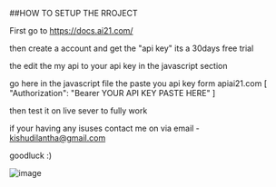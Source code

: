 ##HOW TO SETUP THE RROJECT

First go to https://docs.ai21.com/ 

then create a account and get the "api key" its a  30days free trial

the edit the my api to your api key in the javascript section 

 go here in the javascript file the paste you api key form apiai21.com [ "Authorization": "Bearer YOUR API KEY PASTE HERE"    ]

then test it on live sever to fully work 


if your having any isuses contact me on via email - kishudilantha@gmail.com

goodluck :)


![image](https://github.com/user-attachments/assets/31496cbf-4cdc-412e-83f9-e6278e7ba8ae)
